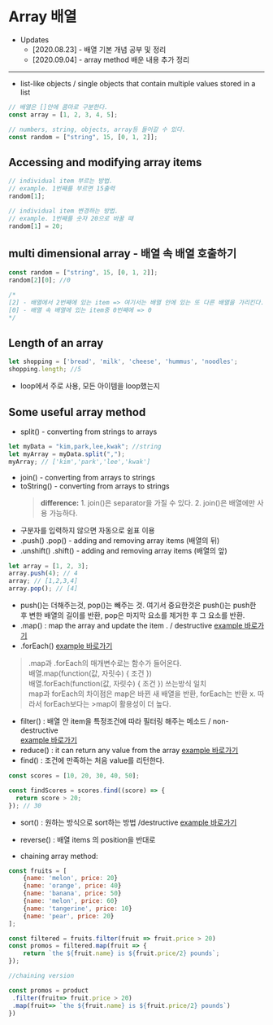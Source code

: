 # Array 배열

- Updates
  - [2020.08.23] - 배열 기본 개념 공부 및 정리
  - [2020.09.04] - array method 배운 내용 추가 정리

---

- list-like objects / single objects that contain multiple values stored in a list

```javascript
// 배열은 []안에 콤마로 구분한다.
const array = [1, 2, 3, 4, 5];

// numbers, string, objects, array등 들어갈 수 있다.
const random = ["string", 15, [0, 1, 2]];
```

## Accessing and modifying array items

```javascript
// individual item 부르는 방법.
// example. 1번째를 부르면 15출력
random[1];

// individual item 변경하는 방법.
// example. 1번째를 숫자 20으로 바꿀 때
random[1] = 20;
```

## multi dimensional array - 배열 속 배열 호출하기

```javascript
const random = ["string", 15, [0, 1, 2]];
random[2][0]; //0

/*
[2] - 배열에서 2번째에 있는 item => 여기서는 배열 안에 있는 또 다른 배열을 가리킨다.
[0] - 배열 속 배열에 있는 item중 0번째에 => 0
*/
```

## Length of an array

```javascript
let shopping = ['bread', 'milk', 'cheese', 'hummus', 'noodles';
shopping.length; //5
```

- loop에서 주로 사용, 모든 아이템을 loop했는지

## Some useful array method

- split() - converting from strings to arrays

```javascript
let myData = "kim,park,lee,kwak"; //string
let myArray = myData.split(",");
myArray; // ['kim','park','lee','kwak']
```

- join() - converting from arrays to strings
- toString() - converting from arrays to strings
  > **difference:** 1. join()은 separator을 가질 수 있다. 2. join()은 배열에만 사용 가능하다.
- 구분자를 입력하지 않으면 자동으로 쉼표 이용
- .push() .pop() - adding and removing array items (배열의 뒤)
- .unshift() .shift() - adding and removing array items (배열의 앞)

```javascript
let array = [1, 2, 3];
array.push(4); // 4
array; // [1,2,3,4]
array.pop(); // [4]
```

- push()는 더해주는것, pop()는 빼주는 것. 여기서 중요한것은 push()는 push한 후 변한 배열의 길이를 반환, pop은 마지막 요소를 제거한 후 그 요소를 반환.
- .map() : map the array and update the item . / destructive [example 바로가기](./6a.Array-Method-example.md)
- .forEach() [example 바로가기](./6a.Array-Method-example.md)

> .map과 .forEach의 매개변수로는 함수가 들어온다.  
> 배열.map(function(값, 자릿수) { 조건 })  
> 배열.forEach(function(값, 자릿수) { 조건 }) 쓰는방식 일치  
> map과 forEach의 차이점은 map은 바뀐 새 배열을 반환, forEach는 반환 x. 따라서 forEach보다는 >map이 활용성이 더 높다.

- filter() : 배열 안 item을 특정조건에 따라 필터링 해주는 메소드 / non-destructive  
  [example 바로가기](./6a.Array-Method-example.md)
- reduce() : it can return any value from the array [example 바로가기](./6a.Array-Method-example.md)
- find() : 조건에 만족하는 처음 value를 리턴한다.

```javascript
const scores = [10, 20, 30, 40, 50];

const findScores = scores.find((score) => {
  return score > 20;
}); // 30
```

- sort() : 원하는 방식으로 sort하는 방법 /destructive [example 바로가기](./6a.Array-Method-example.md)
- reverse() : 배열 items 의 position을 반대로

- chaining array method:

```javascript
const fruits = [
	{name: 'melon', price: 20}
	{name: 'orange', price: 40}
	{name: 'banana', price: 50}
	{name: 'melon', price: 60}
	{name: 'tangerine', price: 10}
	{name: 'pear', price: 20}
];

const filtered = fruits.filter(fruit => fruit.price > 20)
const promos = filtered.map(fruit => {
	return `the ${fruit.name} is ${fruit.price/2} pounds`;
});

//chaining version

const promos = product
 .filter(fruit=> fruit.price > 20)
 .map(fruit=> `the ${fruit.name} is ${fruit.price/2} pounds`)
})

```
